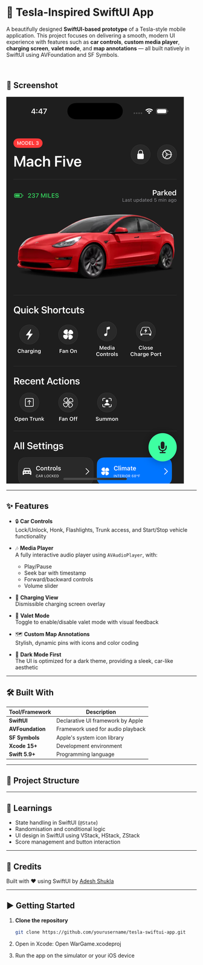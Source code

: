 # 🚗 Tesla-Inspired SwiftUI App

A beautifully designed **SwiftUI-based prototype** of a Tesla-style mobile application. This project focuses on delivering a smooth, modern UI experience with features such as **car controls**, **custom media player**, **charging screen**, **valet mode**, and **map annotations** — all built natively in SwiftUI using AVFoundation and SF Symbols.

<br>

## 📸 Screenshot

![image alt](https://github.com/Adesh2204/GoTesla/blob/faacb0c98f588ea93b2456a5b6863bd0a509e14d/App%20SS/Simulator%20Screenshot%20-%20iPhone%2016%20Pro%20-%202025-07-05%20at%2004.47.04.png)

---

## ✨ Features

- 🔒 **Car Controls**  
  Lock/Unlock, Honk, Flashlights, Trunk access, and Start/Stop vehicle functionality

- 🎶 **Media Player**  
  A fully interactive audio player using `AVAudioPlayer`, with:
  - Play/Pause
  - Seek bar with timestamp
  - Forward/backward controls
  - Volume slider

- 🔌 **Charging View**  
  Dismissible charging screen overlay

- 🧤 **Valet Mode**  
  Toggle to enable/disable valet mode with visual feedback

- 🗺️ **Custom Map Annotations**  
  Stylish, dynamic pins with icons and color coding

- 🌙 **Dark Mode First**  
  The UI is optimized for a dark theme, providing a sleek, car-like aesthetic

---

## 🛠️ Built With

| Tool/Framework | Description |
|----------------|-------------|
| **SwiftUI** | Declarative UI framework by Apple |
| **AVFoundation** | Framework used for audio playback |
| **SF Symbols** | Apple's system icon library |
| **Xcode 15+** | Development environment |
| **Swift 5.9+** | Programming language |

---

## 📂 Project Structure

---

## 🧠 Learnings

- State handling in SwiftUI (`@State`)
- Randomisation and conditional logic
- UI design in SwiftUI using VStack, HStack, ZStack
- Score management and button interaction

---

## 🙌 Credits

Built with ❤️ using SwiftUI by [Adesh Shukla](https://github.com/Adesh2204)

---

## ▶️ Getting Started

1. **Clone the repository**
   ```bash
   git clone https://github.com/yourusername/tesla-swiftui-app.git
2. Open in Xcode:
Open WarGame.xcodeproj

3. Run the app on the simulator or your iOS device



   
